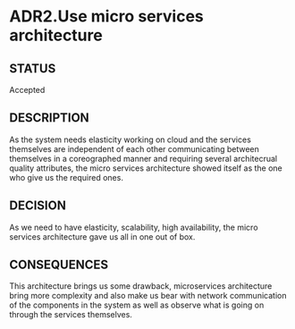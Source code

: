 # ADR2.Use micro services architecture

## STATUS
Accepted

## DESCRIPTION
As the system needs elasticity working on cloud and the services themselves are independent of each other communicating between themselves in a coreographed manner and requiring several architecrual quality attributes, the micro services architecture showed itself as the one who give us the required ones.

## DECISION
As we need to have elasticity, scalability, high availability, the micro services architecture gave us all in one out of box.

## CONSEQUENCES
This architecture brings us some drawback, microservices architecture bring more complexity and also make us bear with network communication of the components in the system as well as observe what is going on through the services themselves.
